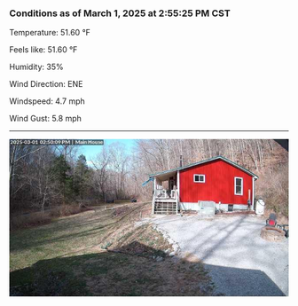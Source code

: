 ### Conditions as of March 1, 2025 at 2:55:25 PM CST 

Temperature: 51.60 &deg;F

Feels like: 51.60 &deg;F

Humidity: 35%

Wind Direction: ENE

Windspeed: 4.7 mph

Wind Gust: 5.8 mph

---

<img src="./images/latest.jpeg"/>

